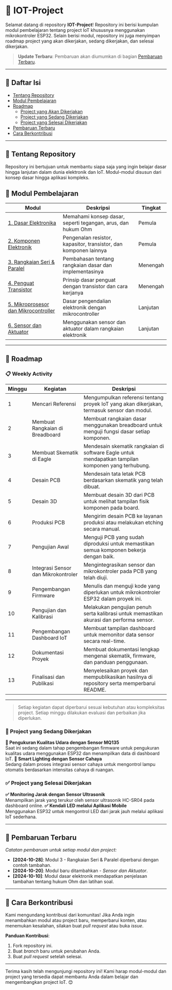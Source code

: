 # 📘 IOT-Project

Selamat datang di repository **IOT-Project**! Repository ini berisi kumpulan modul pembelajaran tentang project IoT khususnya menggunakan mikrokontroler ESP32. Selain berisi modul, repository ini juga menyimpan roadmap project yang akan dikerjakan, sedang dikerjakan, dan selesai dikerjakan.

> **Update Terbaru**: Pembaruan akan diumumkan di bagian [Pembaruan Terbaru](#pembaruan-terbaru).

---

## 🔎 Daftar Isi
- [Tentang Repository](#tentang-repository)
- [Modul Pembelajaran](#modul-pembelajaran)
- [Roadmap](#roadmap)
  - [Project yang Akan Dikerjakan](#project-yang-akan-dikerjakan)
  - [Project yang Sedang Dikerjakan](#project-yang-sedang-dikerjakan)
  - [Project yang Selesai Dikerjakan](#project-yang-selesai-dikerjakan)
- [Pembaruan Terbaru](#pembaruan-terbaru)
- [Cara Berkontribusi](#cara-berkontribusi)

---

## 📜 Tentang Repository
Repository ini bertujuan untuk membantu siapa saja yang ingin belajar dasar hingga lanjutan dalam dunia elektronik dan IoT. Modul-modul disusun dari konsep dasar hingga aplikasi kompleks.

## 📝 Modul Pembelajaran
| Modul | Deskripsi | Tingkat |
|-------|-----------|---------|
| [1. Dasar Elektronika](modules/dasar-elektronika.md) | Memahami konsep dasar, seperti tegangan, arus, dan hukum Ohm | Pemula |
| [2. Komponen Elektronik](modules/komponen-elektronik.md) | Pengenalan resistor, kapasitor, transistor, dan komponen lainnya | Pemula |
| [3. Rangkaian Seri & Paralel](modules/rangkaian-seri-paralel.md) | Pembahasan tentang rangkaian dasar dan implementasinya | Menengah |
| [4. Penguat Transistor](modules/penguat-transistor.md) | Prinsip dasar penguat dengan transistor dan cara kerjanya | Menengah |
| [5. Mikroprosesor dan Mikrocontroller](modules/mikroprosesor-mikrokontroler.md) | Dasar pengendalian elektronik dengan mikrocontroller | Lanjutan |
| [6. Sensor dan Aktuator](modules/sensor-aktuator.md) | Menggunakan sensor dan aktuator dalam rangkaian elektronik | Lanjutan |

---

## 🚀 Roadmap

### 📋 Weekly Activity
| Minggu | Kegiatan                                       | Deskripsi                                                                                  |
|--------|------------------------------------------------|--------------------------------------------------------------------------------------------|
| 1      | Mencari Referensi                              | Mengumpulkan referensi tentang proyek IoT yang akan dikerjakan, termasuk sensor dan modul. |
| 2      | Membuat Rangkaian di Breadboard                | Membuat rangkaian dasar menggunakan breadboard untuk menguji fungsi dasar setiap komponen. |
| 3      | Membuat Skematik di Eagle                      | Mendesain skematik rangkaian di software Eagle untuk mendapatkan tampilan komponen yang terhubung. |
| 4      | Desain PCB                                     | Mendesain tata letak PCB berdasarkan skematik yang telah dibuat.                           |
| 5      | Desain 3D                                      | Membuat desain 3D dari PCB untuk melihat tampilan fisik komponen pada board.               |
| 6      | Produksi PCB                                   | Mengirim desain PCB ke layanan produksi atau melakukan etching secara manual.              |
| 7      | Pengujian Awal                                 | Menguji PCB yang sudah diproduksi untuk memastikan semua komponen bekerja dengan baik.     |
| 8      | Integrasi Sensor dan Mikrokontroler            | Mengintegrasikan sensor dan mikrokontroler pada PCB yang telah diuji.                      |
| 9      | Pengembangan Firmware                          | Menulis dan menguji kode yang diperlukan untuk mikrokontroler ESP32 dalam proyek ini.      |
| 10     | Pengujian dan Kalibrasi                        | Melakukan pengujian penuh serta kalibrasi untuk memastikan akurasi dan performa sensor.    |
| 11     | Pengembangan Dashboard IoT                     | Membuat tampilan dashboard untuk memonitor data sensor secara real-time.                   |
| 12     | Dokumentasi Proyek                             | Membuat dokumentasi lengkap mengenai skematik, firmware, dan panduan penggunaan.           |
| 13     | Finalisasi dan Publikasi                       | Menyelesaikan proyek dan mempublikasikan hasilnya di repository serta memperbarui README.  |

---

> Setiap kegiatan dapat diperbarui sesuai kebutuhan atau kompleksitas project. Setiap minggu dilakukan evaluasi dan perbaikan jika diperlukan.

### 🔄 Project yang Sedang Dikerjakan
**🔄 Pengukuran Kualitas Udara dengan Sensor MQ135**  
  Saat ini sedang dalam tahap pengembangan firmware untuk pengukuran kualitas udara menggunakan ESP32 dan menampilkan data di dashboard IoT.
**🔄 Smart Lighting dengan Sensor Cahaya**  
  Sedang dalam proses integrasi sensor cahaya untuk mengontrol lampu otomatis berdasarkan intensitas cahaya di ruangan.

### ✅ Project yang Selesai Dikerjakan
**✅ Monitoring Jarak dengan Sensor Ultrasonik**  
  Menampilkan jarak yang terukur oleh sensor ultrasonik HC-SR04 pada dashboard online.
**✅ Kendali LED melalui Aplikasi Mobile**  
  Menggunakan ESP32 untuk mengontrol LED dari jarak jauh melalui aplikasi IoT sederhana.

---

## 📆 Pembaruan Terbaru
*Catatan pembaruan untuk setiap modul dan project:*

- **[2024-10-28]**: Modul 3 - Rangkaian Seri & Paralel diperbarui dengan contoh tambahan.
- **[2024-10-20]**: Modul baru ditambahkan - *Sensor dan Aktuator*.
- **[2024-10-10]**: Modul dasar elektronik mendapatkan penjelasan tambahan tentang hukum Ohm dan latihan soal.

---

## 🤝 Cara Berkontribusi
Kami mengundang kontribusi dari komunitas! Jika Anda ingin menambahkan modul atau project baru, memperbarui konten, atau menemukan kesalahan, silakan buat *pull request* atau buka *issue*.

**Panduan Kontribusi**:
1. Fork repository ini.
2. Buat *branch* baru untuk perubahan Anda.
3. Buat *pull request* setelah selesai.

---

Terima kasih telah mengunjungi repository ini! Kami harap modul-modul dan project yang tersedia dapat membantu Anda dalam belajar dan mengembangkan project IoT. 😊
